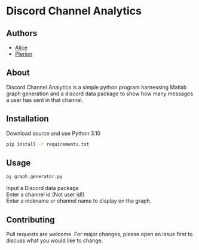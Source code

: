 # Discord Channel Analytics

## Authors
- [Alice](https://github.com/ACat701)
- [Plerion](https://github.com/PlerionPlorion)

## About
Discord Channel Analytics is a simple python program harnessing Matlab graph generation and a discord data package to show how many messages a user has sent in that channel.
## Installation

Download source and use Python 3.10

```bash
pip install -r requirements.txt
```

## Usage

```bash
py graph_generator.py
```
Input a Discord data package  
Enter a channel id (Not user id!)  
Enter a nickname or channel name to display on the graph.
## Contributing

Pull requests are welcome. For major changes, please open an issue first
to discuss what you would like to change.
